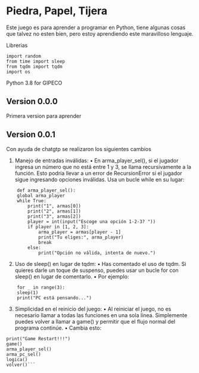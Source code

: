 # Piedra, Papel, Tijera

Este juego es para aprender a programar en Python, tiene algunas cosas que talvez no esten bien, pero estoy aprendiendo este maravilloso lenguaje.

Librerias

```
import random
from time import sleep
from tqdm import tqdm
import os
```

Python 3.8
for GIPECO

## Version 0.0.0

Primera version para aprender

## Version 0.0.1

Con ayuda de chatgtp se realizaron los siguientes cambios

1. Manejo de entradas inválidas:
   • En arma_player_sel(), si el jugador ingresa un número que no está entre 1 y 3, se llama recursivamente a la función. Esto podría llevar a un error de RecursionError si el jugador sigue ingresando opciones inválidas. Usa un bucle while en su lugar:

```
    def arma_player_sel():
    global arma_player
    while True:
        print("1", armas[0])
        print("2", armas[1])
        print("3", armas[2])
        player = int(input("Escoge una opción 1-2-3? "))
        if player in [1, 2, 3]:
            arma_player = armas[player - 1]
            print("Tu eliges:", arma_player)
            break
        else:
            print("Opción no válida, intenta de nuevo.")
```

2. Uso de sleep() en lugar de tqdm:
   • Has comentado el uso de tqdm. Si quieres darle un toque de suspenso, puedes usar un bucle for con sleep() en lugar de comentarlo.
   • Por ejemplo:

```
    for _ in range(3):
    sleep(1)
    print("PC está pensando...")
```

3. Simplicidad en el reinicio del juego:
   • Al reiniciar el juego, no es necesario llamar a todas las funciones en una sola línea. Simplemente puedes volver a llamar a game() y permitir que el flujo normal del programa continúe.
   • Cambia esto:

````
print("Game Restart!!!")
game()
arma_player_sel()
arma_pc_sel()
logica()
volver()```
````
